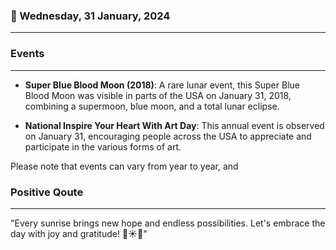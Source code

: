 ### 📅 Wednesday, 31 January, 2024
------
### Events
------
- **Super Blue Blood Moon (2018)**: A rare lunar event, this Super Blue Blood Moon was visible in parts of the USA on January 31, 2018, combining a supermoon, blue moon, and a total lunar eclipse.

- **National Inspire Your Heart With Art Day**: This annual event is observed on January 31, encouraging people across the USA to appreciate and participate in the various forms of art.

Please note that events can vary from year to year, and
### Positive Qoute
------
"Every sunrise brings new hope and endless possibilities. Let's embrace the day with joy and gratitude! 🌅☀️🙌"
